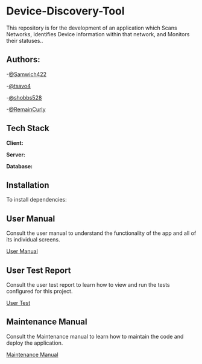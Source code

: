 # Device-Discovery-Tool
This repository is for the development of an application which Scans Networks, Identifies Device information within that network, and Monitors their statuses..

## Authors:

-[@Samwich422](https://www.github.com/@Samwich422)

-[@tsavo4](https://www.github.com/@tsavo4)

-[@shobbs528](https://www.github.com/@shobbs528)

-[@RemainCurly](https://www.github.com/@RemainCurly)



## Tech Stack

**Client:**

**Server:** 

**Database:** 

## Installation
To install dependencies:


## User Manual
Consult the user manual to understand the functionality of the app and all of its individual screens.

[User Manual](https://docs.google.com/document/d/1iWvb6cqaEeOxB-VhdsqRr0MWK72h-4xoXAG0H9NLUSM/edit)

## User Test Report
Consult the user test report to learn how to view and run the tests configured for this project.

[User Test](https://docs.google.com/document/d/13MAM1TUujXR6trpTLA6IymTtrDvXggS9/edit)

## Maintenance Manual
Consult the Maintenance manual to learn how to maintain the code and deploy the application.

[Maintenance Manual](https://docs.google.com/document/d/1RIMx6IgYEoOw1dEKJyokmnpfzqHI4lzF/edit)


